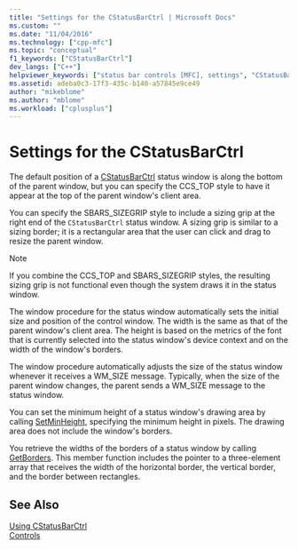 ```yaml
---
title: "Settings for the CStatusBarCtrl | Microsoft Docs"
ms.custom: ""
ms.date: "11/04/2016"
ms.technology: ["cpp-mfc"]
ms.topic: "conceptual"
f1_keywords: ["CStatusBarCtrl"]
dev_langs: ["C++"]
helpviewer_keywords: ["status bar controls [MFC], settings", "CStatusBarCtrl class [MFC], settings"]
ms.assetid: adeba0c3-17f3-435c-b140-a57845e9ce49
author: "mikeblome"
ms.author: "mblome"
ms.workload: ["cplusplus"]
---
```

# Settings for the CStatusBarCtrl
The default position of a [CStatusBarCtrl](../mfc/reference/cstatusbarctrl-class.md) status window is along the bottom of the parent window, but you can specify the CCS_TOP style to have it appear at the top of the parent window's client area.  
  
 You can specify the SBARS_SIZEGRIP style to include a sizing grip at the right end of the `CStatusBarCtrl` status window. A sizing grip is similar to a sizing border; it is a rectangular area that the user can click and drag to resize the parent window.  
  
> [!NOTE]
>  If you combine the CCS_TOP and SBARS_SIZEGRIP styles, the resulting sizing grip is not functional even though the system draws it in the status window.  
  
 The window procedure for the status window automatically sets the initial size and position of the control window. The width is the same as that of the parent window's client area. The height is based on the metrics of the font that is currently selected into the status window's device context and on the width of the window's borders.  
  
 The window procedure automatically adjusts the size of the status window whenever it receives a WM_SIZE message. Typically, when the size of the parent window changes, the parent sends a WM_SIZE message to the status window.  
  
 You can set the minimum height of a status window's drawing area by calling [SetMinHeight](../mfc/reference/cstatusbarctrl-class.md#setminheight), specifying the minimum height in pixels. The drawing area does not include the window's borders.  
  
 You retrieve the widths of the borders of a status window by calling [GetBorders](../mfc/reference/cstatusbarctrl-class.md#getborders). This member function includes the pointer to a three-element array that receives the width of the horizontal border, the vertical border, and the border between rectangles.  
  
## See Also  
 [Using CStatusBarCtrl](../mfc/using-cstatusbarctrl.md)   
 [Controls](../mfc/controls-mfc.md)


